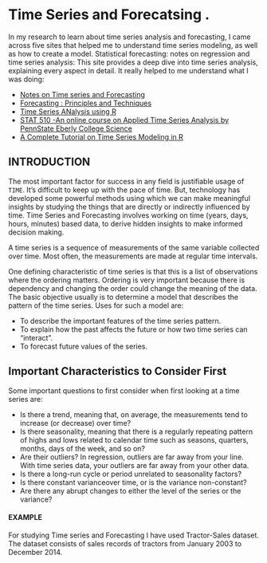 # Time Series and Forecatsing .
 In my research to learn about time series analysis and forecasting, I came across five sites that helped me to understand time series modeling, as well as how to create a model.
 Statistical forecasting: notes on regression and time series analysis: This site provides a deep dive into time series analysis, explaining every aspect in detail. It really helped to me understand what I was doing:
 * [Notes on Time series and Forecasting](http://people.duke.edu/~rnau/411home.htm)
 * [Forecasting : Principles and Techniques](https://otexts.org/fpp2/)
 * [Time Series ANalysis using R](https://a-little-book-of-r-for-time-series.readthedocs.io/en/latest/)
 * [STAT 510 -An online course on Applied Time Series Analysis by PennState Eberly College Science](https://onlinecourses.science.psu.edu/stat510/)
 * [A Complete Tutorial on Time Series Modeling in R](https://www.analyticsvidhya.com/blog/2015/12/complete-tutorial-time-series-modeling/)

## INTRODUCTION
The most important factor for success in any field is justifiable usage of `TIME`. It’s difficult to keep up with the pace of time.  But, technology has developed some powerful methods using which we can make meaningful insights by studying the things that are directly or indirectly influenced by time. Time Series and Forecasting involves working on time (years, days, hours, minutes) based data, to derive hidden insights to make informed decision making.	

A time series is a sequence of measurements of the same variable collected over time.  Most often, the measurements are made at regular time intervals.

One defining characteristic of time series is that this is a list of observations where the ordering matters.  Ordering is very important because there is dependency and changing the order could change the meaning of the data.
The basic objective usually is to determine a model that describes the pattern of the time series.  Uses for such a model are:
* To describe the important features of the time series pattern.
* To explain how the past affects the future or how two time series can “interact”.
* To forecast future values of the series.

## Important Characteristics to Consider First
Some important questions to first consider when first looking at a time series are:
* Is there a trend, meaning that, on average, the measurements tend to increase (or decrease) over time?
* Is there seasonality, meaning that there is a regularly repeating pattern of highs and lows related to calendar time such as seasons, quarters, months, days of the week, and so on?
* Are their outliers? In regression, outliers are far away from your line. With time series data, your outliers are far away from your other data.
* Is there a long-run cycle or period unrelated to seasonality factors?
* Is there constant varianceover time, or is the variance non-constant?
* Are there any abrupt changes to either the level of the series or the variance?

#### EXAMPLE
For studying Time series and Forecasting I have used Tractor-Sales dataset.
The dataset consists of sales records of tractors from January 2003 to December 2014.
